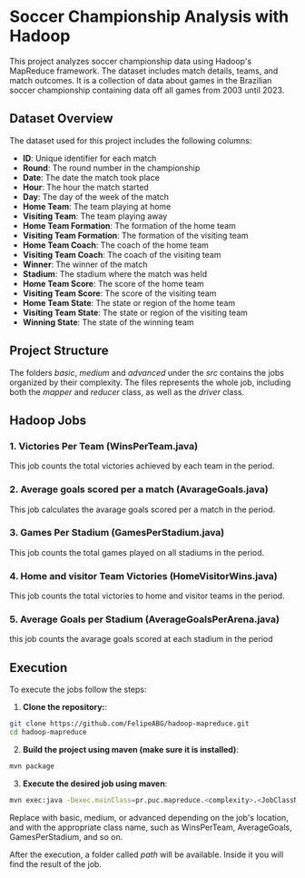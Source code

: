 # Soccer Championship Analysis with Hadoop

This project analyzes soccer championship data using Hadoop's MapReduce framework. The dataset includes match details, teams, and match outcomes. It is a collection of data about games in the Brazilian soccer championship containing data off all games from 2003 until 2023.

## Dataset Overview

The dataset used for this project includes the following columns:

- **ID**: Unique identifier for each match
- **Round**: The round number in the championship
- **Date**: The date the match took place
- **Hour**: The hour the match started
- **Day**: The day of the week of the match
- **Home Team**: The team playing at home
- **Visiting Team**: The team playing away
- **Home Team Formation**: The formation of the home team
- **Visiting Team Formation**: The formation of the visiting team
- **Home Team Coach**: The coach of the home team
- **Visiting Team Coach**: The coach of the visiting team
- **Winner**: The winner of the match
- **Stadium**: The stadium where the match was held
- **Home Team Score**: The score of the home team
- **Visiting Team Score**: The score of the visiting team
- **Home Team State**: The state or region of the home team
- **Visiting Team State**: The state or region of the visiting team
- **Winning State**: The state of the winning team

## Project Structure

The folders _basic_, _medium_ and _advanced_ under the _src_ contains the jobs organized by their complexity. The files represents the whole job, including both the _mapper_ and _reducer_ class, as well as the _driver_ class.

## Hadoop Jobs

### 1. Victories Per Team (WinsPerTeam.java)

This job counts the total victories achieved by each team in the period.

### 2. Average goals scored per a match (AvarageGoals.java)

This job calculates the avarage goals scored per a match in the period.

### 3. Games Per Stadium (GamesPerStadium.java)

This job counts the total games played on all stadiums in the period.

### 4. Home and visitor Team Victories (HomeVisitorWins.java)

This job counts the total victories to home and visitor teams in the period.

### 5. Average Goals per Stadium (AverageGoalsPerArena.java)

this job counts the avarage goals scored at each stadium in the period

## Execution

To execute the jobs follow the steps:

1. **Clone the repository:**:

```bash
git clone https://github.com/FelipeABG/hadoop-mapreduce.git
cd hadoop-mapreduce
```

2. **Build the project using maven (make sure it is installed)**:

```bash
mvn package
```

3. **Execute the desired job using maven**:

```bash
mvn exec:java -Dexec.mainClass=pr.puc.mapreduce.<complexity>.<JobClassName> -Dexec.classpathScope=compile
```

Replace <complexity> with basic, medium, or advanced depending on the job's location, and <JobClassName> with the appropriate class name, such as WinsPerTeam, AverageGoals, GamesPerStadium, and so on.

After the execution, a folder called _path_ will be available. Inside it you will find the result of the job.
